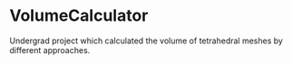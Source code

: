 # VolumeCalculator

Undergrad project which calculated the volume of tetrahedral meshes by different approaches.
